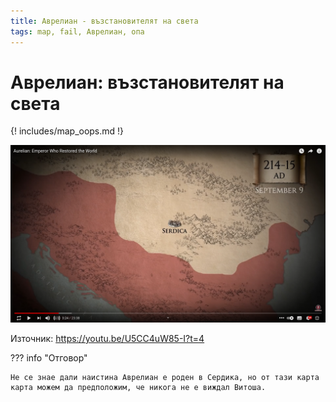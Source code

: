 ```yaml
---
title: Аврелиан - възстановителят на света
tags: map, fail, Аврелиан, опа
---
```


# Аврелиан\: възстановителят на света

{! includes/map_oops.md !}

![Аврелиан\: възстановителят на света](img/002_map_fail.png)


Източник: https://youtu.be/U5CC4uW85-I?t=4


??? info "Отговор"

    Не се знае дали наистина Аврелиан е роден в Сердика, но от тази карта карта можем да предположим, че никога не е виждал Витоша.
